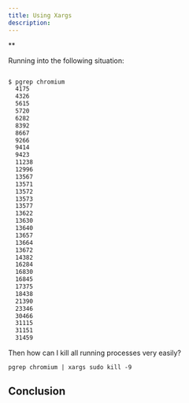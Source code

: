 ```yaml
---
title: Using Xargs
description:
---
```

**


Running into the following situation:

```bash

$ pgrep chromium
  4175
  4326
  5615
  5720
  6282
  8392
  8667
  9266
  9414
  9423
  11238
  12996
  13567
  13571
  13572
  13573
  13577
  13622
  13630
  13640
  13657
  13664
  13672
  14382
  16284
  16830
  16845
  17375
  18438
  21390
  23346
  30466
  31115
  31151
  31459
```


Then how can I kill all running processes very easily?

    pgrep chromium | xargs sudo kill -9


## Conclusion


